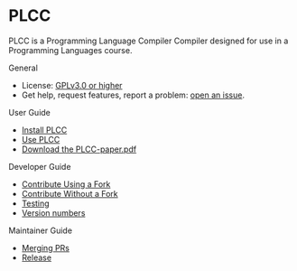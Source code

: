 # PLCC

PLCC is a Programming Language Compiler Compiler designed for use in
a Programming Languages course.

General
- License: [GPLv3.0 or higher](LICENSE)
- Get help, request features, report a problem: [open an issue](https://github.com/ourPLCC/plcc/issues).

User Guide
- [Install PLCC](docs/User/Install.md)
- [Use PLCC](docs/User/Use.md)
- [Download the PLCC-paper.pdf](docs/PLCC-paper.pdf)

Developer Guide
- [Contribute Using a Fork](docs/Developer/Contribute-Using-a-Fork.md)
- [Contribute Without a Fork](docs/Developer/Contribute-Without-a-Fork.md)
- [Testing](docs/Developer/Testing.md)
- [Version numbers](docs/Developer/Version-numbers.md)

Maintainer Guide
- [Merging PRs](docs/Maintainer/Merging-PRs.md)
- [Release](docs/Maintainer/Release.md)
